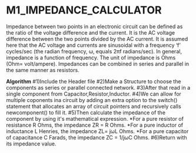 # M1_IMPEDANCE_CALCULATOR
  Impedance between two points in an electronic circuit can be defined as the ratio of the voltage difference and the current. It is the AC voltage difference between the two points divided by the AC current. It is assumed here that the AC voltage and currents are sinusoidal with a frequency ‘f’ cycles/sec (the radian frequency, ω, equals 2πf radians/sec). In general, impedance is a function of frequency. The unit of impedance is Ohms (Ohm= volt/ampere).
	Impedances can be combined in series and parallel in the same manner as resistors.
	
**Algorithm**
#1)Include the Header file 
#2)Make a Structure to choose the components as series or parallel connected network.
#3)After that read in a single component from Capacitor,Resistor,Inductor.
#4)We can allow for multiple coponents ina circuit by adding an extra option to the switch() statement that allocates an array of circuit pointers and recursively calls newcomponent() to fill it.
#5)Then calculate the impedance of the component by using it's mathematical expression.
*For a pure resistor of resistance R Ohms, the impedance ZR = R Ohms.
*For a pure inductor of inductance L Henries, the impedance ZL= jωL Ohms.
*For a pure capacitor of capacitance C Farads, the impedance ZC = 1/jωC Ohms.
#6)Return with its impedance value.

